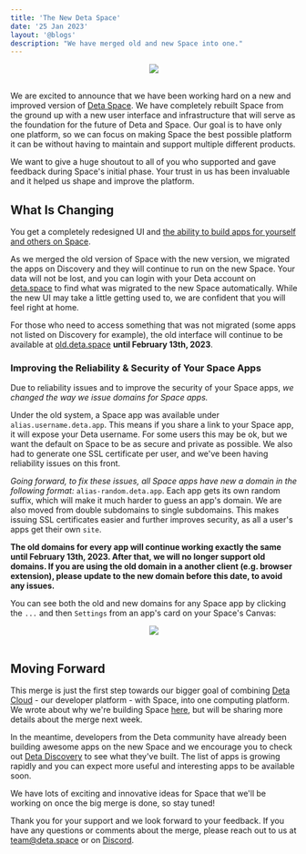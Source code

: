 ```yaml
---
title: 'The New Deta Space'
date: '25 Jan 2023'
layout: '@blogs'
description: "We have merged old and new Space into one."
---
```


<div style="display: flex; justify-content: center;">
<img src="/blog_assets/230125-newspace.webp" style="margin: auto;"/>
</div>
<br />

We are excited to announce that we have been working hard on a new and improved version of [Deta Space](https://deta.space). We have completely rebuilt Space from the ground up with a new user interface and infrastructure that will serve as the foundation for the future of Deta and Space. Our goal is to have only one platform, so we can focus on making Space the best possible platform it can be without having to maintain and support multiple different products.

We want to give a huge shoutout to all of you who supported and gave feedback during Space's initial phase. Your trust in us has been invaluable and it helped us shape and improve the platform.



## What Is Changing

You get a completely redesigned UI and [the ability to build apps for yourself and others on Space](https://deta.space/docs/en/introduction/start).

As we merged the old version of Space with the new version, we migrated the apps on Discovery and they will continue to run on the new Space. Your data will not be lost, and you can login with your Deta account on [deta.space](https://deta.space) to find what was migrated to the new Space automatically. While the new UI may take a little getting used to, we are confident that you will feel right at home.

For those who need to access something that was not migrated (some apps not listed on Discovery for example), the old interface will continue to be available at [old.deta.space](https://old.deta.space) **until February 13th, 2023**.

### Improving the Reliability & Security of Your Space Apps

Due to reliability issues and to improve the security of your Space apps, *we changed the way we issue domains for Space apps.*

Under the old system, a Space app was available under `alias.username.deta.app`. This means if you share a link to your Space app, it will expose your Deta username. For some users this may be ok, but we want the default on Space to be as secure and private as possible. We also had to generate one SSL certificate per user, and we've been having reliability issues on this front.

*Going forward, to fix these issues, all Space apps have new a domain in the following format:* `alias-random.deta.app`. Each app gets its own random suffix, which will make it much harder to guess an app's domain. We are also moved from double subdomains to single subdomains. This makes issuing SSL certificates easier and further improves security, as all a user's apps get their own `site`.

**The old domains for every app will continue working exactly the same until February 13th, 2023. After that, we will no longer support old domains. If you are using the old domain in a another client (e.g. browser extension), please update to the new domain before this date, to avoid any issues.**

You can see both the old and new domains for any Space app by clicking the `...` and then `Settings` from an app's card on your Space's Canvas:

<div style="display: flex; justify-content: center;"/>
<img src="/blog_assets/230125-old-domains.webp" style="margin: auto;"/>
</div>
<br />

## Moving Forward

This merge is just the first step towards our bigger goal of combining [Deta Cloud](https://deta.sh) - our developer platform - with Space, into one computing platform. We wrote about why we're building Space [here](https://deta.space/motivation/), but will be sharing more details about the merge next week.

In the meantime, developers from the Deta community have already been building awesome apps on the new Space and we encourage you to check out [Deta Discovery](/discovery) to see what they've built. The list of apps is growing rapidly and you can expect more useful and interesting apps to be available soon.

We have lots of exciting and innovative ideas for Space that we'll be working on once the big merge is done, so stay tuned!

Thank you for your support and we look forward to your feedback. If you have any questions or comments about the merge, please reach out to us at [team@deta.space](mailto:team@deta.space) or on [Discord](https://go.deta.dev/discord).

